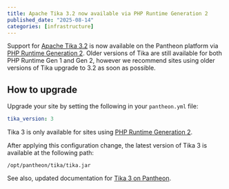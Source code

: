 ```yaml
---
title: Apache Tika 3.2 now available via PHP Runtime Generation 2
published_date: "2025-08-14"
categories: [infrastructure]
---
```

Support for [Apache Tika 3.2](https://tika.apache.org/3.2.0/index.html) is now available on the Pantheon platform via [PHP Runtime Generation 2](/php-runtime-generation-2). Older versions of Tika are still available for both PHP Runtime Gen 1 and Gen 2, however we recommend sites using older versions of Tika upgrade to 3.2 as soon as possible.

## How to upgrade
Upgrade your site by setting the following in your `pantheon.yml` file:

```yaml:title=pantheon.yml
tika_version: 3
```
<Alert type="info" title="Note">

Tika 3 is only available for sites using [PHP Runtime Generation 2](/php-runtime-generation-2).

</Alert>

After applying this configuration change, the latest version of Tika 3 is available at the following path:

```
/opt/pantheon/tika/tika.jar
```

See also, updated documentation for [Tika 3 on Pantheon](/external-libraries/#apache-tika).